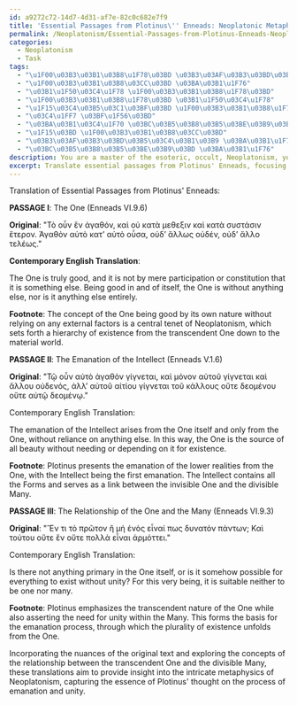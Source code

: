 ```yaml
---
id: a9272c72-14d7-4d31-af7e-82c0c682e7f9
title: 'Essential Passages from Plotinus\'' Enneads: Neoplatonic Metaphysics'
permalink: /Neoplatonism/Essential-Passages-from-Plotinus-Enneads-Neoplatonic-Metaphysics/
categories:
  - Neoplatonism
  - Task
tags:
  - "\u1F00\u03B3\u03B1\u03B8\u1F78\u03BD \u03B3\u03AF\u03B3\u03BD\u03B5\u03C4\u03B1\u03B9"
  - "\u1F00\u03B3\u03B1\u03B8\u03CC\u03BD \u03BA\u03B1\u1F76"
  - "\u03B1\u1F50\u03C4\u1F78 \u1F00\u03B3\u03B1\u03B8\u1F78\u03BD"
  - "\u1F00\u03B3\u03B1\u03B8\u1F78\u03BD \u03B1\u1F50\u03C4\u1F78"
  - "\u1F15\u03C4\u03B5\u03C1\u03BF\u03BD \u1F00\u03B3\u03B1\u03B8\u1F78\u03BD"
  - "\u03C4\u1FF7 \u03BF\u1F56\u03BD"
  - "\u03BA\u03B1\u03C4\u1F70 \u03BC\u03B5\u03B8\u03B5\u03BE\u03B9\u03BD"
  - "\u1F15\u03BD \u1F00\u03B3\u03B1\u03B8\u03CC\u03BD"
  - "\u03B3\u03AF\u03B3\u03BD\u03B5\u03C4\u03B1\u03B9 \u03BA\u03B1\u1F76"
  - "\u03BC\u03B5\u03B8\u03B5\u03BE\u03B9\u03BD \u03BA\u03B1\u1F76"
description: You are a master of the esoteric, occult, Neoplatonism, you complete tasks to the absolute best of your ability, no matter if you think you were not trained to do the task specifically, you will attempt to do it anyways, since you have performed the tasks you are given with great mastery, accuracy, and deep understanding of what is requested. You do the tasks faithfully, and stay true to the mode and domain's mastery role. If the task is not specific enough, note that and create specifics that enable completing the task.
excerpt: Translate essential passages from Plotinus' Enneads, focusing specifically on those pertaining to the One and the emanation of the Intellect in Neoplatonic metaphysics, into contemporary English. Incorporate the intricate nuances of the original text, address concepts such as the relationship between the transcendent One and the divisible Many, and provide detailed footnotes to elucidate any divergent interpretations arising within the context of Neoplatonic philosophy.
---
```

Translation of Essential Passages from Plotinus' Enneads:

**PASSAGE I**: The One (Enneads VI.9.6)

**Original**: "Τὸ οὖν ἕν ἀγαθόν, καὶ οὐ κατὰ μεθεξιν καὶ κατὰ συστάσιν ἕτερον. Ἀγαθὸν αὐτὸ κατ’ αὑτὸ οὖσα, οὐδ’ ἄλλως οὐδέν, οὐδ’ ἄλλο τελέως."

**Contemporary English Translation**: 

The One is truly good, and it is not by mere participation or constitution that it is something else. Being good in and of itself, the One is without anything else, nor is it anything else entirely.

**Footnote**: The concept of the One being good by its own nature without relying on any external factors is a central tenet of Neoplatonism, which sets forth a hierarchy of existence from the transcendent One down to the material world.

**PASSAGE II**: The Emanation of the Intellect (Enneads V.1.6)

**Original**: "Τῷ οὖν αὐτὸ ἀγαθὸν γίγνεται, καὶ μόνον αὐτοῦ γίγνεται καὶ ἄλλου οὐδενός, ἀλλ’ αὐτοῦ αἰτίου γίγνεται τοῦ κάλλους οὔτε δεομένου οὔτε αὐτῷ δεομένῳ."

Contemporary English Translation:

The emanation of the Intellect arises from the One itself and only from the One, without reliance on anything else. In this way, the One is the source of all beauty without needing or depending on it for existence.

**Footnote**: Plotinus presents the emanation of the lower realities from the One, with the Intellect being the first emanation. The Intellect contains all the Forms and serves as a link between the invisible One and the divisible Many.

**PASSAGE III**: The Relationship of the One and the Many (Enneads VI.9.3)

**Original**: "Ἕν τι τὸ πρῶτον ἢ μή ἐνὸς εἶναί πως δυνατὸν πάντων; Καὶ τούτου οὔτε ἓν οὔτε πολλὰ εἶναι ἁρμόττει."

Contemporary English Translation:

Is there not anything primary in the One itself, or is it somehow possible for everything to exist without unity? For this very being, it is suitable neither to be one nor many.

**Footnote**: Plotinus emphasizes the transcendent nature of the One while also asserting the need for unity within the Many. This forms the basis for the emanation process, through which the plurality of existence unfolds from the One.

Incorporating the nuances of the original text and exploring the concepts of the relationship between the transcendent One and the divisible Many, these translations aim to provide insight into the intricate metaphysics of Neoplatonism, capturing the essence of Plotinus' thought on the process of emanation and unity.
